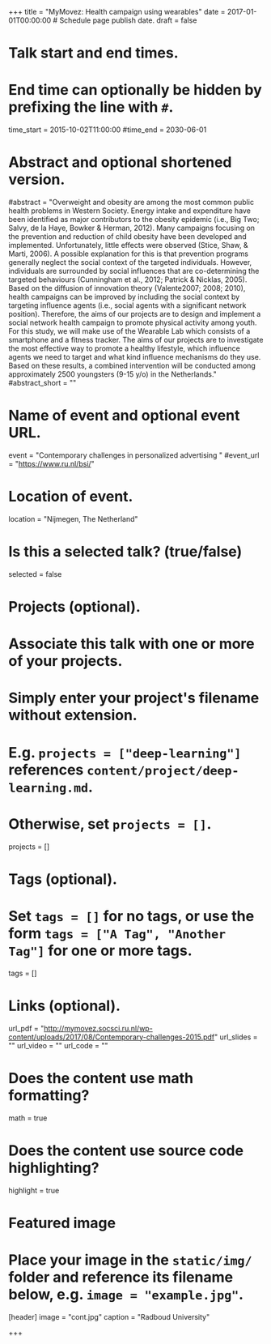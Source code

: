+++
title = "MyMovez: Health campaign using wearables"
date = 2017-01-01T00:00:00  # Schedule page publish date.
draft = false

# Talk start and end times.
#   End time can optionally be hidden by prefixing the line with `#`.
time_start = 2015-10-02T11:00:00
#time_end = 2030-06-01

# Abstract and optional shortened version.
#abstract = "Overweight and obesity are among the most common public health problems in Western Society. Energy intake and expenditure have been identified as major contributors to the obesity epidemic (i.e., Big Two; Salvy, de la Haye, Bowker & Herman, 2012). Many campaigns focusing on the prevention and reduction of child obesity have been developed and implemented. Unfortunately,  little effects were observed (Stice, Shaw, & Marti, 2006). A possible explanation for this is that prevention programs generally neglect the social context of the targeted individuals. However, individuals are surrounded by social influences that are co-determining the targeted behaviours (Cunningham et al., 2012; Patrick & Nicklas, 2005). Based on the diffusion of innovation theory (Valente2007; 2008; 2010), health campaigns can be improved by including the social context by targeting influence agents (i.e., social agents with a significant network position). Therefore, the aims of our projects are to design and implement a social network health campaign to promote physical activity among youth. For this study, we will make use of the Wearable Lab which consists of a smartphone and a fitness tracker. The aims of our projects are to investigate the most effective way to promote a healthy lifestyle, which influence agents we need to target and what kind influence mechanisms do they use. Based on these results, a combined intervention will be conducted among approximately 2500 youngsters (9-15 y/o) in the Netherlands."
#abstract_short = ""

# Name of event and optional event URL.
event = "Contemporary challenges in personalized advertising "
#event_url = "https://www.ru.nl/bsi/"

# Location of event.
location = "Nijmegen, The Netherland"

# Is this a selected talk? (true/false)
selected = false

# Projects (optional).
#   Associate this talk with one or more of your projects.
#   Simply enter your project's filename without extension.
#   E.g. `projects = ["deep-learning"]` references `content/project/deep-learning.md`.
#   Otherwise, set `projects = []`.
projects = []

# Tags (optional).
#   Set `tags = []` for no tags, or use the form `tags = ["A Tag", "Another Tag"]` for one or more tags.
tags = []

# Links (optional).
url_pdf = "http://mymovez.socsci.ru.nl/wp-content/uploads/2017/08/Contemporary-challenges-2015.pdf"
url_slides = ""
url_video = ""
url_code = ""

# Does the content use math formatting?
math = true

# Does the content use source code highlighting?
highlight = true

# Featured image
# Place your image in the `static/img/` folder and reference its filename below, e.g. `image = "example.jpg"`.
[header]
image = "cont.jpg"
caption = "Radboud University"

+++
